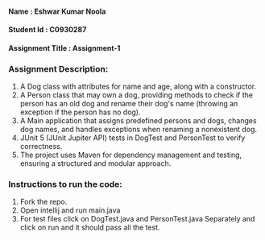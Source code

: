 #### Name : Eshwar Kumar Noola
#### Student Id :  C0930287
#### Assignment Title : Assignment-1
### Assignment Description:
1. A Dog class with attributes for name and age, along with a constructor.
2. A Person class that may own a dog, providing methods to check if the person has an old dog and rename their dog's name (throwing an exception if the person has no dog).
3. A Main application that assigns predefined persons and dogs, changes dog names, and handles exceptions when renaming a nonexistent dog.
4. JUnit 5 (JUnit Jupiter API) tests in DogTest and PersonTest to verify correctness.
5. The project uses Maven for dependency management and testing, ensuring a structured and modular approach.
### Instructions to run the code:
1. Fork the repo.
2. Open intellij and run main.java 
3. For test files click on DogTest.java and PersonTest.java Separately and click on run and it should pass all the test. 
